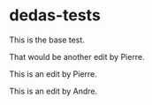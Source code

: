 dedas-tests
===========

This is the base test.

That would be another edit by Pierre.

This is an edit by Pierre.


This is an edit by Andre.
